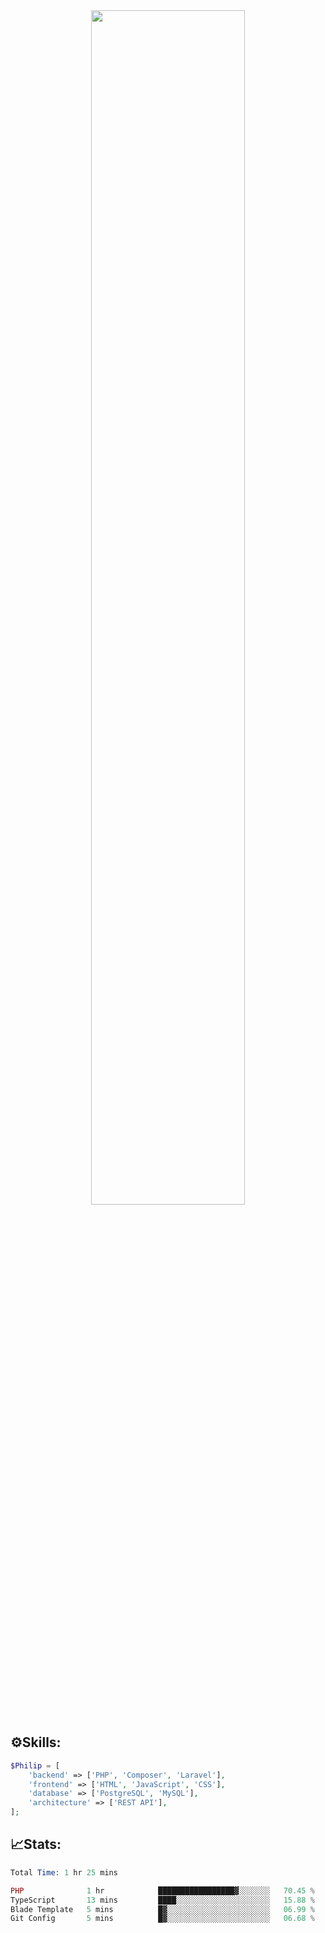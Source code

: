 <div align="center">
<img src="https://readme-typing-svg.demolab.com?font=Inconsolata&weight=500&size=50&duration=4000&pause=300&color=A7A459&center=true&vCenter=true&multiline=true&repeat=false&random=false&width=1300&height=140&lines=Hello,+Привет;I'm+Philip+a+beginner+backend+developer+in+php" width="70%" />
</div>

## ⚙️Skills:
```php
$Philip = [
    'backend' => ['PHP', 'Composer', 'Laravel'],
    'frontend' => ['HTML', 'JavaScript', 'CSS'],
    'database' => ['PostgreSQL', 'MySQL'],
    'architecture' => ['REST API'],
];
```
## 📈Stats:
<!--START_SECTION:waka-->

```PHP
Total Time: 1 hr 25 mins

PHP              1 hr            █████████████████▓░░░░░░░   70.45 %
TypeScript       13 mins         ████░░░░░░░░░░░░░░░░░░░░░   15.88 %
Blade Template   5 mins          █▓░░░░░░░░░░░░░░░░░░░░░░░   06.99 %
Git Config       5 mins          █▓░░░░░░░░░░░░░░░░░░░░░░░   06.68 %
```

<!--END_SECTION:waka-->


